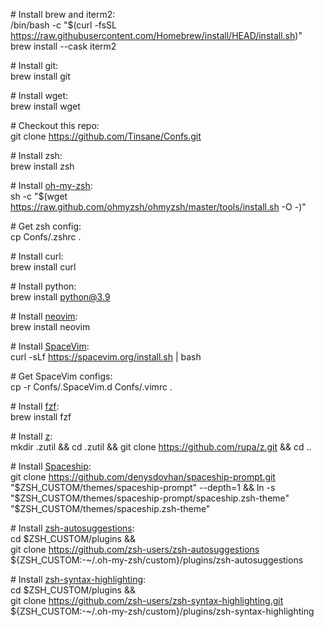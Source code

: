 \# Install brew and iterm2:  
/bin/bash -c "$(curl -fsSL https://raw.githubusercontent.com/Homebrew/install/HEAD/install.sh)"  
brew install --cask iterm2

\# Install git:  
brew install git

\# Install wget:  
brew install wget  

\# Checkout this repo:  
git clone https://github.com/Tinsane/Confs.git

\# Install zsh:  
brew install zsh

\# Install [oh-my-zsh](https://ohmyz.sh/#install):  
sh -c "$(wget https://raw.github.com/ohmyzsh/ohmyzsh/master/tools/install.sh -O -)"  

\# Get zsh config:  
cp Confs/.zshrc .

\# Install curl:  
brew install curl

\# Install python:  
brew install python@3.9

\# Install [neovim](https://github.com/neovim/neovim/wiki/Installing-Neovim):  
brew install neovim

\# Install [SpaceVim](https://spacevim.org/quick-start-guide/):  
curl -sLf https://spacevim.org/install.sh | bash

\# Get SpaceVim configs:  
cp -r Confs/.SpaceVim.d Confs/.vimrc .

\# Install [fzf](https://github.com/junegunn/fzf#installation):  
brew install fzf

\# Install [z](https://github.com/rupa/z):  
mkdir .zutil && cd .zutil && git clone https://github.com/rupa/z.git && cd ..

\# Install [Spaceship](https://github.com/denysdovhan/spaceship-prompt):  
git clone https://github.com/denysdovhan/spaceship-prompt.git "$ZSH_CUSTOM/themes/spaceship-prompt" --depth=1 &&  
ln -s "$ZSH_CUSTOM/themes/spaceship-prompt/spaceship.zsh-theme" "$ZSH_CUSTOM/themes/spaceship.zsh-theme"

\# Install [zsh-autosuggestions](https://github.com/zsh-users/zsh-autosuggestions/blob/master/INSTALL.md#oh-my-zsh):  
cd $ZSH_CUSTOM/plugins &&  
git clone https://github.com/zsh-users/zsh-autosuggestions ${ZSH_CUSTOM:-~/.oh-my-zsh/custom}/plugins/zsh-autosuggestions

\# Install [zsh-syntax-highlighting](https://github.com/zsh-users/zsh-syntax-highlighting/blob/master/INSTALL.md#oh-my-zsh):  
cd $ZSH_CUSTOM/plugins &&  
git clone https://github.com/zsh-users/zsh-syntax-highlighting.git ${ZSH_CUSTOM:-~/.oh-my-zsh/custom}/plugins/zsh-syntax-highlighting
